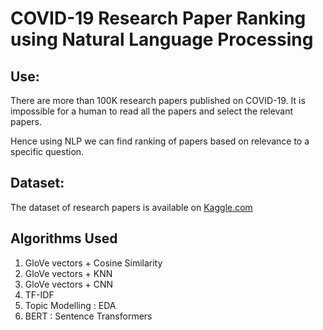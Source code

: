 # COVID-19 Research Paper Ranking using Natural Language Processing

## Use:

There are more than 100K research papers published on COVID-19. It is impossible for a human to read all the papers and select the relevant papers.

Hence using NLP we can find ranking of papers based on relevance to a specific question.

## Dataset:
The dataset of research papers is available on [Kaggle.com](https://www.kaggle.com/jagtapraj/covid-19-research-paper-ranking/data)

## Algorithms Used
1. GloVe vectors + Cosine Similarity
2. GloVe vectors + KNN
3. GloVe vectors + CNN
4. TF-IDF
5. Topic Modelling : EDA
6. BERT : Sentence Transformers
